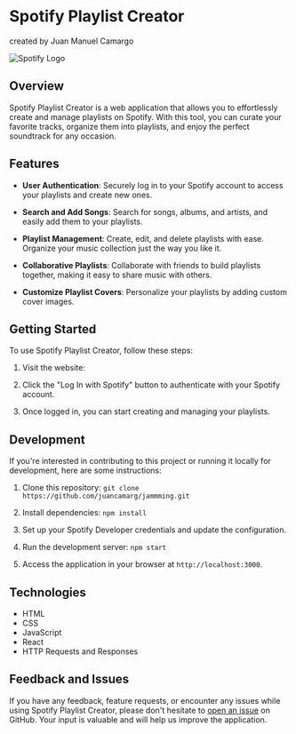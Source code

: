 # Spotify Playlist Creator

created by Juan Manuel Camargo

![Spotify Logo](https://www.spotify.com/assets/audio.4d3d88f7.png)

## Overview

Spotify Playlist Creator is a web application that allows you to effortlessly create and manage playlists on Spotify. With this tool, you can curate your favorite tracks, organize them into playlists, and enjoy the perfect soundtrack for any occasion.

## Features

- **User Authentication**: Securely log in to your Spotify account to access your playlists and create new ones.

- **Search and Add Songs**: Search for songs, albums, and artists, and easily add them to your playlists.

- **Playlist Management**: Create, edit, and delete playlists with ease. Organize your music collection just the way you like it.

- **Collaborative Playlists**: Collaborate with friends to build playlists together, making it easy to share music with others.

- **Customize Playlist Covers**: Personalize your playlists by adding custom cover images.

## Getting Started

To use Spotify Playlist Creator, follow these steps:

1. Visit the website: 

2. Click the "Log In with Spotify" button to authenticate with your Spotify account.

3. Once logged in, you can start creating and managing your playlists.

## Development

If you're interested in contributing to this project or running it locally for development, here are some instructions:

1. Clone this repository: `git clone https://github.com/juancamarg/jammming.git`

2. Install dependencies: `npm install`

3. Set up your Spotify Developer credentials and update the configuration.

4. Run the development server: `npm start`

5. Access the application in your browser at `http://localhost:3000`.

## Technologies

* HTML
* CSS
* JavaScript
* React
* HTTP Requests and Responses

## Feedback and Issues

If you have any feedback, feature requests, or encounter any issues while using Spotify Playlist Creator, please don't hesitate to [open an issue](https://github.com/juancamarg/jammming) on GitHub. Your input is valuable and will help us improve the application.


